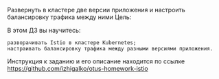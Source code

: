Развернуть в кластере две версии приложения и настроить балансировку трафика между ними
Цель:

В этом ДЗ вы научитесь:

    разворачивать Istio в кластере Kubernetes;
    настраивать балансировку трафика между разными версиями приложения.

Инструкция к заданию и его описание находится по ссылке https://github.com/izhigalko/otus-homework-istio
